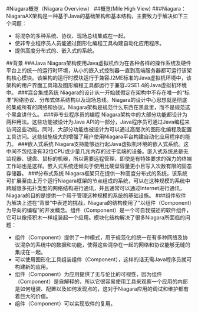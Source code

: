 #Niagara概览（Niagara Overview）
##概览(Mile High View)
###Niagara：
NiagaraAX架构是一种基于Java的基础架构和基本结构，主要致力于解决如下三个问题：
* 将混杂的多种系统、协议、现场总线集成在一起。
* 使非专业程序员人员能通过图形化编程工具构建自动化应用程序。
* 提供高度分布式的、嵌入式的系统。

##背景
###Java
Niagara架构使用Java虚拟机作为在各种各样的操作系统及硬件平台上的统一的运行时环境，从小的嵌入式控制器一直到高端服务器都可运行该架构核心模块。该架构的运行时模块运行于兼容J2ME标准的Java虚拟机环境中，该架构的用户界面工具箱及图形编程工具都运行于兼容J2SE1.4的Java虚拟机环境中。
###混合集成系统
Niagara的设计从一开始就假定在架构中不存在唯一的“标准”网络协议、分布式体系结构以及现场总线。Niagara的设计中心思想就是彻底的集成所有的网络和协议。Niagara架构是规范什么东西在黑盒里，而不是规范这个黑盒讲什么。 
###非专业程序员的编程
Niagara架构中的大部分功能都设计为两种用法。这些功能被设计为Java API的一部分，Java程序员可通过Java编程来访问这些功能。同时，大部分功能也被设计为可以通过高层次的图形化编程及配置工具访问。这些措施极大的增强了用户使用Niagara平台构建自动化应用程序的能力。
###嵌入式系统
Niagara支持能够运行起Java虚拟机环境的嵌入式系统。这中间不包括没有32位CPU或少量几兆内存的过于低端的设备。嵌入式系统总是无监视器、键盘、鼠标的机器，所以需要远程管理，即使是有特殊要求的强力的终端工作站也是这样。嵌入式系统还倾向于使用比硬盘容量更小且写入次数有限的固态存储器。 
###分布式系统
Niagara框架只在提供一种高度分布式的系统，该系统可扩展至由上万个运行Niagara框架的节点组成的系统，可以在这种规模的系统中跨越很多拓扑类型的网络结构进行通讯，并且通常可以通过Internet进行通讯，Niagara的目的是提供一个用于管理这种规模的系统的基础设施。
###组件软件
为解决上述在“背景”中表述的挑战，Niagara的结构使用了“以组件（Component）为导向的编程”的开发概念。组件（Component）是一个可自我描述的软件组件，它可以像搭积木一样组装起一个应用。模块化结构解决了很多Niagara所面临的问题：
* 组件（Component）提供了一种模式，用于规范化的统一在有多种网络及协议混杂的系统中的数据和功能，使得这些混杂在一起的网络和协议能够无缝的集成在一起。
* 可以使用图形化工具组装组件（Component），这样的话无需Java程序员就可构建新的应用。
* 组件（Component）为应用提供了无与伦比的可视性，因为组件（Component）是自解释的，所以它很容易使用工具来观察一个应用的内部是如何组装、配置以及如何发现点的，这对于Niagara应用的调试和维护都有着巨大的价值。
* 组件（Component）可以实现软件的复用。
